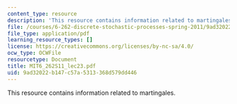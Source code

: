```yaml
---
content_type: resource
description: 'This resource contains information related to martingales. '
file: /courses/6-262-discrete-stochastic-processes-spring-2011/9ad32022b147c57a5313368d579dd446_MIT6_262S11_lec23.pdf
file_type: application/pdf
learning_resource_types: []
license: https://creativecommons.org/licenses/by-nc-sa/4.0/
ocw_type: OCWFile
resourcetype: Document
title: MIT6_262S11_lec23.pdf
uid: 9ad32022-b147-c57a-5313-368d579dd446
---
```

This resource contains information related to martingales. 